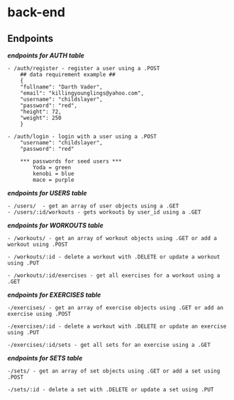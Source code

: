 # back-end

## Endpoints

***endpoints for AUTH table***

    - /auth/register - register a user using a .POST
        ## data requirement example ##
        {
        "fullname": "Darth Vader",
        "email": "killingyounglings@yahoo.com",
        "username": "childslayer",
        "password": "red",
        "height": 72,
        "weight": 250
        }

    - /auth/login - login with a user using a .POST
        "username": "childslayer",
        "password": "red"

        *** passwords for seed users ***
            Yoda = green
            kenobi = blue
            mace = purple

***endpoints for USERS table***

    - /users/  - get an array of user objects using a .GET
    - /users/:id/workouts - gets workouts by user_id using a .GET

***endpoints for WORKOUTS table***

    - /workouts/ - get an array of workout objects using .GET or add a workout using .POST

    - /workouts/:id - delete a workout with .DELETE or update a workout using .PUT

    - /workouts/:id/exercises - get all exercises for a workout using a .GET

***endpoints for EXERCISES table***

    -/exercises/ - get an array of exercise objects using .GET or add an exercise using .POST

    -/exercises/:id - delete a workout with .DELETE or update an exercise using .PUT

    -/exercises/:id/sets - get all sets for an exercise using a .GET

***endpoints for SETS table***

    -/sets/ - get an array of set objects using .GET or add a set using .POST

    -/sets/:id - delete a set with .DELETE or update a set using .PUT